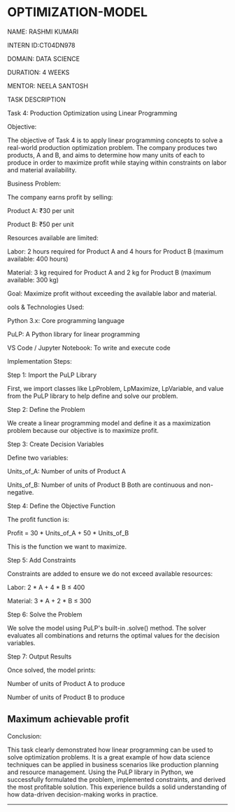 # OPTIMIZATION-MODEL

NAME: RASHMI KUMARI

INTERN ID:CT04DN978

DOMAIN: DATA SCIENCE

DURATION: 4 WEEKS

MENTOR: NEELA SANTOSH

TASK DESCRIPTION 

Task 4: Production Optimization using Linear Programming

 Objective:

The objective of Task 4 is to apply linear programming concepts to solve a real-world production optimization problem. The company produces two products, A and B, and aims to determine how many units of each to produce in order to maximize profit while staying within constraints on labor and material availability.

 Business Problem:

The company earns profit by selling:

Product A: ₹30 per unit

Product B: ₹50 per unit


Resources available are limited:

Labor: 2 hours required for Product A and 4 hours for Product B (maximum available: 400 hours)

Material: 3 kg required for Product A and 2 kg for Product B (maximum available: 300 kg)


Goal: Maximize profit without exceeding the available labor and material.


ools & Technologies Used:

Python 3.x: Core programming language

PuLP: A Python library for linear programming

VS Code / Jupyter Notebook: To write and execute code


 Implementation Steps:

 Step 1: Import the PuLP Library

First, we import classes like LpProblem, LpMaximize, LpVariable, and value from the PuLP library to help define and solve our problem.

 Step 2: Define the Problem

We create a linear programming model and define it as a maximization problem because our objective is to maximize profit.

 Step 3: Create Decision Variables

Define two variables:

Units_of_A: Number of units of Product A

Units_of_B: Number of units of Product B Both are continuous and non-negative.


 Step 4: Define the Objective Function

The profit function is:

Profit = 30 * Units_of_A + 50 * Units_of_B

This is the function we want to maximize.

 Step 5: Add Constraints

Constraints are added to ensure we do not exceed available resources:

Labor: 2 * A + 4 * B ≤ 400

Material: 3 * A + 2 * B ≤ 300


 Step 6: Solve the Problem

We solve the model using PuLP's built-in .solve() method. The solver evaluates all combinations and returns the optimal values for the decision variables.

 Step 7: Output Results

Once solved, the model prints:

Number of units of Product A to produce

Number of units of Product B to produce

Maximum achievable profit
---

 Conclusion:

This task clearly demonstrated how linear programming can be used to solve optimization problems. It is a great example of how data science techniques can be applied in business scenarios like production planning and resource management. Using the PuLP library in Python, we successfully formulated the problem, implemented constraints, and derived the most profitable solution. This experience builds a solid understanding of how data-driven decision-making works in practice.

---

